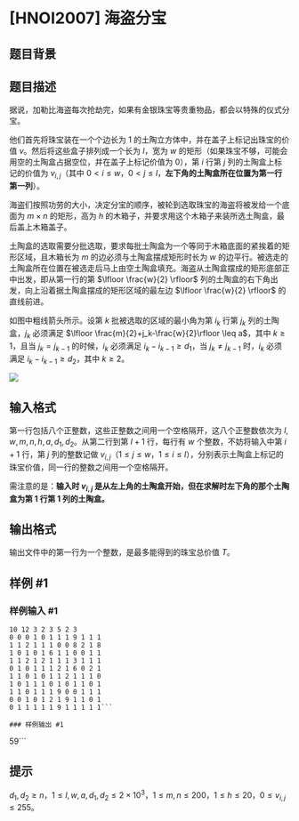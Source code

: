 # [HNOI2007] 海盗分宝

## 题目背景



## 题目描述

据说，加勒比海盗每次抢劫完，如果有金银珠宝等贵重物品，都会以特殊的仪式分宝。

他们首先将珠宝装在一个个边长为 $1$ 的土陶立方体中，并在盖子上标记出珠宝的价值 $v$。然后将这些盒子排列成一个长为 $l$，宽为 $w$ 的矩形（如果珠宝不够，可能会用空的土陶盒占据空位，并在盖子上标记价值为 $0$），第 $i$ 行第 $j$ 列的土陶盒上标记的价值为 $v_{i,j}$（其中 $0<i\leq w$，$0<j\leq l$，**左下角的土陶盒所在位置为第一行第一列**）。

海盗们按照功劳的大小，决定分宝的顺序，被轮到选取珠宝的海盗将被发给一个底面为 $m\times n$ 的矩形，高为 $h$ 的木箱子，并要求用这个木箱子来装所选土陶盒，最后盖上木箱盖子。

土陶盒的选取需要分批选取，要求每批土陶盒为一个等同于木箱底面的紧挨着的矩形区域，且木箱长为 $m$ 的边必须与土陶盒摆成矩形时长为 $w$ 的边平行。被选走的土陶盒所在位置在被选走后马上由空土陶盒填充。海盗从土陶盒摆成的矩形底部正中出发，即从第一行的第  $\lfloor \frac{w}{2} \rfloor$ 列的土陶盒的右下角出发，向上沿着据土陶盒摆成的矩形区域的最左边 $\lfloor \frac{w}{2} \rfloor$ 的直线前进。

如图中粗线箭头所示。设第 $k$ 批被选取的区域的最小角为第 $i_k$ 行第 $j_k$ 列的土陶盒，$j_k$ 必须满足 $\lfloor \frac{m}{2}+j_k-\frac{w}{2}\rfloor \leq a$，其中 $k\geq 1$，且当 $j_k=j_{k-1}$ 的时候，$i_k$ 必须满足 $i_k-i_{k-1}\geq d_1$，当 $j_k\neq j_{k-1}$ 时，$i_k$ 必须满足 $i_k-i_{k-1}\geq d_2$，其中 $k\geq 2$。

![](https://cdn.luogu.com.cn/upload/image_hosting/tft6e873.png)

## 输入格式

第一行包括八个正整数，这些正整数之间用一个空格隔开，这八个正整数依次为 $l,w,m,n,h,a,d_1,d_2$。从第二行到第 $l+1$ 行，每行有 $w$ 个整数，不妨将输入中第 $i+1$ 行，第 $j$ 列的整数记做 $v_{i,j}$（$1\leq j\leq w$，$1\leq i\leq l$），分别表示土陶盒上标记的珠宝价值，同一行的整数之间用一个空格隔开。

需注意的是：**输入时 $v_{i,j}$ 是从左上角的土陶盒开始，但在求解时左下角的那个土陶盒为第 $1$ 行第 $1$ 列的土陶盒。**


## 输出格式

输出文件中的第一行为一个整数，是最多能得到的珠宝总价值 $T$。


## 样例 #1

### 样例输入 #1
```
10 12 3 2 3 5 2 3
0 0 0 1 0 1 1 1 9 1 1 1
1 1 2 1 1 1 0 0 8 2 1 8
1 0 1 0 1 6 1 1 0 0 1 1
1 1 2 1 2 1 1 1 3 1 1 1
0 1 0 1 1 1 2 1 6 0 2 1
1 1 0 1 0 1 1 2 1 1 1 0
1 0 1 1 1 0 1 0 1 1 0 1
1 1 0 1 1 1 9 0 0 1 1 1
0 0 1 0 1 2 1 9 1 1 0 1
0 1 1 1 1 1 9 1 1 1 1 1```

### 样例输出 #1

```
59```

## 提示

$d_1,d_2\geq n$，$1\leq l,w,a,d_1,d_2\leq 2\times 10^3$，$1\leq m,n\leq 200$，$1\leq h\leq 20$，$0\leq v_{i,j}\leq 255$。
